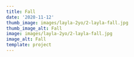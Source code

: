 ```yaml
---
title: Fall
date: '2020-11-12'
thumb_image: images/layla-2yo/2-layla-fall.jpg
thumb_image_alt: Fall
image: images/layla-2yo/2-layla-fall.jpg
image_alt: Fall
template: project
---
```

